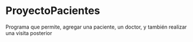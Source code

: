 # ProyectoPacientes
Programa que permite, agregar una paciente, un doctor, y también realizar una visita posterior
